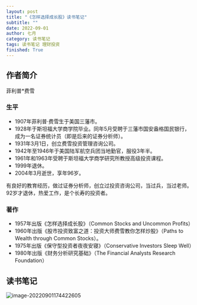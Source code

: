 ```yaml
---
layout: post
title: "《怎样选择成长股》读书笔记"
subtitle: ""
date: 2022-09-01
author: 七月
category: 读书笔记
tags: 读书笔记 理财投资
finished: True
---
```


## 作者简介

菲利普*费雪

### 生平

- 1907年菲利普·费雪生于美国三藩市。
- 1928年于斯坦福大学商学院毕业。同年5月受聘于三藩市国安盎格国民银行，成为一名证券统计员（即是后来的证券分析师）。
- 1931年3月1日，创立费雪投资管理咨询公司。
- 1942年至1946年于美国陆军航空兵团当地勤官，服役3年半。
- 1961年和1963年受聘于斯坦福大学商学研究所教授高级投资课程。
- 1999年退休。
- 2004年3月逝世，享年96岁。

有良好的教育经历，做过证券分析师，创立过投资咨询公司，当过兵，当过老师。92岁才退休，热爱工作，是个长寿的投资者。

### 著作

- 1957年出版《怎样选择成长股》（Common Stocks and Uncommon Profits）
- 1960年出版《股市投资致富之道：投资大师费雪教你怎样炒股》（Paths to Wealth through Common Stocks）。
- 1975年出版《保守型投资者夜夜安寝》（Conservative Investors Sleep Well）
- 1980年出版《财务分析研究基础》（The Financial Analysts Research Foundation）

## 读书笔记

![image-20220901174422605](/Users/Rosanne/Documents/GitHub/Rosanne-Luo.github.io/img//image-20220901174422605.png)
